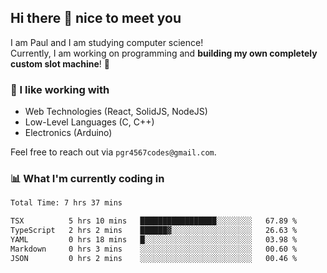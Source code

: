## Hi there 👋 nice to meet you

I am Paul and I am studying computer science!  
Currently, I am working on programming and **building my own completely custom slot machine**! 🎰

### 🔭 I like working with
- Web Technologies (React, SolidJS, NodeJS)
- Low-Level Languages (C, C++)
- Electronics (Arduino)

Feel free to reach out via `pgr4567codes@gmail.com`.

### 📊 What I'm currently coding in
<!--START_SECTION:waka-->

```txt
Total Time: 7 hrs 37 mins

TSX          5 hrs 10 mins   █████████████████░░░░░░░░   67.89 %
TypeScript   2 hrs 2 mins    ██████▓░░░░░░░░░░░░░░░░░░   26.63 %
YAML         0 hrs 18 mins   █░░░░░░░░░░░░░░░░░░░░░░░░   03.98 %
Markdown     0 hrs 3 mins    ░░░░░░░░░░░░░░░░░░░░░░░░░   00.60 %
JSON         0 hrs 2 mins    ░░░░░░░░░░░░░░░░░░░░░░░░░   00.46 %
```

<!--END_SECTION:waka-->
